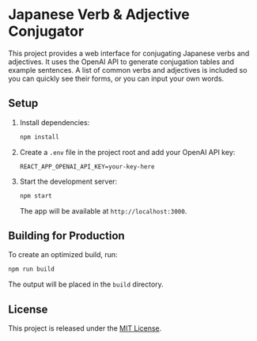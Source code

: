 # Japanese Verb & Adjective Conjugator

This project provides a web interface for conjugating Japanese verbs and adjectives. It uses the OpenAI API to generate conjugation tables and example sentences. A list of common verbs and adjectives is included so you can quickly see their forms, or you can input your own words.

## Setup

1. Install dependencies:
   ```bash
   npm install
   ```
2. Create a `.env` file in the project root and add your OpenAI API key:
   ```
   REACT_APP_OPENAI_API_KEY=your-key-here
   ```
3. Start the development server:
   ```bash
   npm start
   ```
   The app will be available at `http://localhost:3000`.

## Building for Production

To create an optimized build, run:
```bash
npm run build
```
The output will be placed in the `build` directory.

## License

This project is released under the [MIT License](LICENSE).
